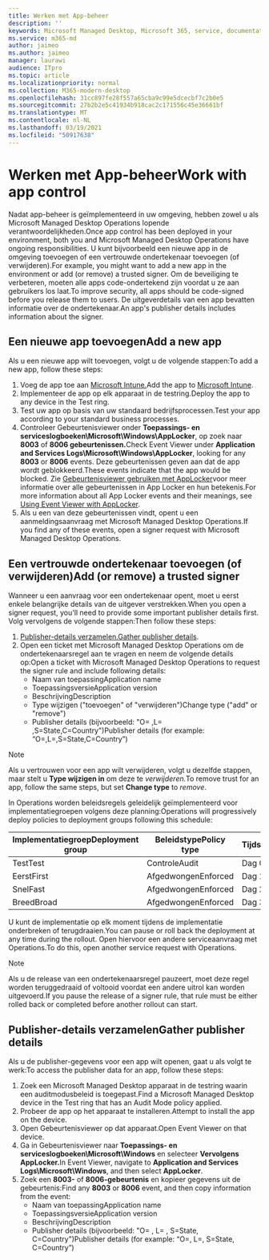 ```yaml
---
title: Werken met App-beheer
description: ''
keywords: Microsoft Managed Desktop, Microsoft 365, service, documentatie
ms.service: m365-md
author: jaimeo
ms.author: jaimeo
manager: laurawi
audience: ITpro
ms.topic: article
ms.localizationpriority: normal
ms.collection: M365-modern-desktop
ms.openlocfilehash: 31cc897fe28f557a65cba9c99e5dcecbf7c2b0e5
ms.sourcegitcommit: 27b2b2e5c41934b918cac2c171556c45e36661bf
ms.translationtype: MT
ms.contentlocale: nl-NL
ms.lasthandoff: 03/19/2021
ms.locfileid: "50917638"
---
```

# <a name="work-with-app-control"></a><span data-ttu-id="b4bc7-103">Werken met App-beheer</span><span class="sxs-lookup"><span data-stu-id="b4bc7-103">Work with app control</span></span>

<span data-ttu-id="b4bc7-104">Nadat app-beheer is geïmplementeerd in uw omgeving, hebben zowel u als Microsoft Managed Desktop Operations lopende verantwoordelijkheden.</span><span class="sxs-lookup"><span data-stu-id="b4bc7-104">Once app control has been deployed in your environment, both you and Microsoft Managed Desktop Operations have ongoing responsibilities.</span></span> <span data-ttu-id="b4bc7-105">U kunt bijvoorbeeld een nieuwe app in de omgeving toevoegen of een vertrouwde ondertekenaar toevoegen (of verwijderen).</span><span class="sxs-lookup"><span data-stu-id="b4bc7-105">For example, you might want to add a new app in the environment or add (or remove) a trusted signer.</span></span> <span data-ttu-id="b4bc7-106">Om de beveiliging te verbeteren, moeten alle apps code-ondertekend zijn voordat u ze aan gebruikers los laat.</span><span class="sxs-lookup"><span data-stu-id="b4bc7-106">To improve security, all apps should be code-signed before you release them to users.</span></span> <span data-ttu-id="b4bc7-107">De uitgeverdetails van een app bevatten informatie over de ondertekenaar.</span><span class="sxs-lookup"><span data-stu-id="b4bc7-107">An app's publisher details includes information about the signer.</span></span>


## <a name="add-a-new-app"></a><span data-ttu-id="b4bc7-108">Een nieuwe app toevoegen</span><span class="sxs-lookup"><span data-stu-id="b4bc7-108">Add a new app</span></span>

<span data-ttu-id="b4bc7-109">Als u een nieuwe app wilt toevoegen, volgt u de volgende stappen:</span><span class="sxs-lookup"><span data-stu-id="b4bc7-109">To add a new app, follow these steps:</span></span>

1. <span data-ttu-id="b4bc7-110">Voeg de app toe aan [Microsoft Intune.](/mem/intune/apps/apps-win32-app-management)</span><span class="sxs-lookup"><span data-stu-id="b4bc7-110">Add the app to [Microsoft Intune](/mem/intune/apps/apps-win32-app-management).</span></span>
2. <span data-ttu-id="b4bc7-111">Implementeer de app op elk apparaat in de testring.</span><span class="sxs-lookup"><span data-stu-id="b4bc7-111">Deploy the app to any device in the Test ring.</span></span> 
3. <span data-ttu-id="b4bc7-112">Test uw app op basis van uw standaard bedrijfsprocessen.</span><span class="sxs-lookup"><span data-stu-id="b4bc7-112">Test your app according to your standard business processes.</span></span> 
4. <span data-ttu-id="b4bc7-113">Controleer Gebeurtenisviewer onder **Toepassings- en serviceslogboeken\Microsoft\Windows\AppLocker**, op zoek naar **8003** of **8006 gebeurtenissen.**</span><span class="sxs-lookup"><span data-stu-id="b4bc7-113">Check Event Viewer under **Application and Services Logs\Microsoft\Windows\AppLocker**, looking for any **8003** or **8006** events.</span></span> <span data-ttu-id="b4bc7-114">Deze gebeurtenissen geven aan dat de app wordt geblokkeerd.</span><span class="sxs-lookup"><span data-stu-id="b4bc7-114">These events indicate that the app would be blocked.</span></span> <span data-ttu-id="b4bc7-115">Zie [Gebeurtenisviewer gebruiken met AppLocker](/windows/security/threat-protection/windows-defender-application-control/applocker/using-event-viewer-with-applocker)voor meer informatie over alle gebeurtenissen in App Locker en hun betekenis.</span><span class="sxs-lookup"><span data-stu-id="b4bc7-115">For more information about all App Locker events and their meanings, see [Using Event Viewer with AppLocker](/windows/security/threat-protection/windows-defender-application-control/applocker/using-event-viewer-with-applocker).</span></span>
5. <span data-ttu-id="b4bc7-116">Als u een van deze gebeurtenissen vindt, opent u een aanmeldingsaanvraag met Microsoft Managed Desktop Operations.</span><span class="sxs-lookup"><span data-stu-id="b4bc7-116">If you find any of these events, open a signer request with Microsoft Managed Desktop Operations.</span></span>

## <a name="add-or-remove-a-trusted-signer"></a><span data-ttu-id="b4bc7-117">Een vertrouwde ondertekenaar toevoegen (of verwijderen)</span><span class="sxs-lookup"><span data-stu-id="b4bc7-117">Add (or remove) a trusted signer</span></span>

<span data-ttu-id="b4bc7-118">Wanneer u een aanvraag voor een ondertekenaar opent, moet u eerst enkele belangrijke details van de uitgever verstrekken.</span><span class="sxs-lookup"><span data-stu-id="b4bc7-118">When you open a signer request, you'll need to provide some important publisher details first.</span></span> <span data-ttu-id="b4bc7-119">Volg vervolgens de volgende stappen:</span><span class="sxs-lookup"><span data-stu-id="b4bc7-119">Then follow these steps:</span></span>

1. <span data-ttu-id="b4bc7-120">[Publisher-details verzamelen.](#gather-publisher-details)</span><span class="sxs-lookup"><span data-stu-id="b4bc7-120">[Gather publisher details](#gather-publisher-details).</span></span>
2. <span data-ttu-id="b4bc7-121">Open een ticket met Microsoft Managed Desktop Operations om de ondertekenaarsregel aan te vragen en neem de volgende details op:</span><span class="sxs-lookup"><span data-stu-id="b4bc7-121">Open a ticket with Microsoft Managed Desktop Operations to request the signer rule and include following details:</span></span>  
    - <span data-ttu-id="b4bc7-122">Naam van toepassing</span><span class="sxs-lookup"><span data-stu-id="b4bc7-122">Application name</span></span> 
    - <span data-ttu-id="b4bc7-123">Toepassingsversie</span><span class="sxs-lookup"><span data-stu-id="b4bc7-123">Application version</span></span> 
    - <span data-ttu-id="b4bc7-124">Beschrijving</span><span class="sxs-lookup"><span data-stu-id="b4bc7-124">Description</span></span> 
    - <span data-ttu-id="b4bc7-125">Type wijzigen ("toevoegen" of "verwijderen")</span><span class="sxs-lookup"><span data-stu-id="b4bc7-125">Change type ("add" or "remove")</span></span>  
    - <span data-ttu-id="b4bc7-126">Publisher details (bijvoorbeeld: "O= <publisher name> ,L= <location> ,S=State,C=Country")</span><span class="sxs-lookup"><span data-stu-id="b4bc7-126">Publisher details (for example: “O=<publisher name>,L=<location>,S=State,C=Country”)</span></span> 

> [!NOTE]
> <span data-ttu-id="b4bc7-127">Als u vertrouwen voor een app wilt verwijderen, volgt u dezelfde stappen, maar stelt u **Type wijzigen in** om deze te *verwijderen.*</span><span class="sxs-lookup"><span data-stu-id="b4bc7-127">To remove trust for an app, follow the same steps, but set **Change type** to *remove*.</span></span>

<span data-ttu-id="b4bc7-128">In Operations worden beleidsregels geleidelijk geïmplementeerd voor implementatiegroepen volgens deze planning:</span><span class="sxs-lookup"><span data-stu-id="b4bc7-128">Operations will progressively deploy policies to deployment groups following this schedule:</span></span>


|<span data-ttu-id="b4bc7-129">Implementatiegroep</span><span class="sxs-lookup"><span data-stu-id="b4bc7-129">Deployment group</span></span>  |<span data-ttu-id="b4bc7-130">Beleidstype</span><span class="sxs-lookup"><span data-stu-id="b4bc7-130">Policy type</span></span>  |<span data-ttu-id="b4bc7-131">Tijdsinstellingen</span><span class="sxs-lookup"><span data-stu-id="b4bc7-131">Timing</span></span>  |
|---------|---------|---------|
|<span data-ttu-id="b4bc7-132">Test</span><span class="sxs-lookup"><span data-stu-id="b4bc7-132">Test</span></span>     |  <span data-ttu-id="b4bc7-133">Controle</span><span class="sxs-lookup"><span data-stu-id="b4bc7-133">Audit</span></span>       |  <span data-ttu-id="b4bc7-134">Dag 0</span><span class="sxs-lookup"><span data-stu-id="b4bc7-134">Day 0</span></span>       |
|<span data-ttu-id="b4bc7-135">Eerst</span><span class="sxs-lookup"><span data-stu-id="b4bc7-135">First</span></span>     | <span data-ttu-id="b4bc7-136">Afgedwongen</span><span class="sxs-lookup"><span data-stu-id="b4bc7-136">Enforced</span></span>        | <span data-ttu-id="b4bc7-137">Dag 1</span><span class="sxs-lookup"><span data-stu-id="b4bc7-137">Day 1</span></span>        |
|<span data-ttu-id="b4bc7-138">Snel</span><span class="sxs-lookup"><span data-stu-id="b4bc7-138">Fast</span></span>     | <span data-ttu-id="b4bc7-139">Afgedwongen</span><span class="sxs-lookup"><span data-stu-id="b4bc7-139">Enforced</span></span>        |  <span data-ttu-id="b4bc7-140">Dag 2</span><span class="sxs-lookup"><span data-stu-id="b4bc7-140">Day 2</span></span>       |
|<span data-ttu-id="b4bc7-141">Breed</span><span class="sxs-lookup"><span data-stu-id="b4bc7-141">Broad</span></span>     | <span data-ttu-id="b4bc7-142">Afgedwongen</span><span class="sxs-lookup"><span data-stu-id="b4bc7-142">Enforced</span></span>        |  <span data-ttu-id="b4bc7-143">Dag 3</span><span class="sxs-lookup"><span data-stu-id="b4bc7-143">Day 3</span></span>       |


<span data-ttu-id="b4bc7-144">U kunt de implementatie op elk moment tijdens de implementatie onderbreken of terugdraaien.</span><span class="sxs-lookup"><span data-stu-id="b4bc7-144">You can pause or roll back the deployment at any time during the rollout.</span></span> <span data-ttu-id="b4bc7-145">Open hiervoor een andere serviceaanvraag met Operations.</span><span class="sxs-lookup"><span data-stu-id="b4bc7-145">To do this, open another service request with Operations.</span></span>

> [!NOTE]
> <span data-ttu-id="b4bc7-146">Als u de release van een ondertekenaarsregel pauzeert, moet deze regel worden teruggedraaid of voltooid voordat een andere uitrol kan worden uitgevoerd.</span><span class="sxs-lookup"><span data-stu-id="b4bc7-146">If you pause the release of a signer rule, that rule must be either rolled back or completed before another rollout can start.</span></span>

## <a name="gather-publisher-details"></a><span data-ttu-id="b4bc7-147">Publisher-details verzamelen</span><span class="sxs-lookup"><span data-stu-id="b4bc7-147">Gather publisher details</span></span>

<span data-ttu-id="b4bc7-148">Als u de publisher-gegevens voor een app wilt openen, gaat u als volgt te werk:</span><span class="sxs-lookup"><span data-stu-id="b4bc7-148">To access the publisher data for an app, follow these steps:</span></span>

1. <span data-ttu-id="b4bc7-149">Zoek een Microsoft Managed Desktop apparaat in de testring waarin een auditmodusbeleid is toegepast.</span><span class="sxs-lookup"><span data-stu-id="b4bc7-149">Find a Microsoft Managed Desktop device in the Test ring that has an Audit Mode policy applied.</span></span> 
2. <span data-ttu-id="b4bc7-150">Probeer de app op het apparaat te installeren.</span><span class="sxs-lookup"><span data-stu-id="b4bc7-150">Attempt to install the app on the device.</span></span>
3. <span data-ttu-id="b4bc7-151">Open Gebeurtenisviewer op dat apparaat.</span><span class="sxs-lookup"><span data-stu-id="b4bc7-151">Open Event Viewer on that device.</span></span> 
4. <span data-ttu-id="b4bc7-152">Ga in Gebeurtenisviewer naar **Toepassings- en serviceslogboeken\Microsoft\Windows** en selecteer **Vervolgens AppLocker.**</span><span class="sxs-lookup"><span data-stu-id="b4bc7-152">In Event Viewer, navigate to **Application and Services Logs\Microsoft\Windows**, and then select **AppLocker**.</span></span> 
5. <span data-ttu-id="b4bc7-153">Zoek een **8003-** of **8006-gebeurtenis** en kopieer gegevens uit de gebeurtenis:</span><span class="sxs-lookup"><span data-stu-id="b4bc7-153">Find any **8003** or **8006** event, and then copy information from the event:</span></span> 
    - <span data-ttu-id="b4bc7-154">Naam van toepassing</span><span class="sxs-lookup"><span data-stu-id="b4bc7-154">Application name</span></span> 
    - <span data-ttu-id="b4bc7-155">Toepassingsversie</span><span class="sxs-lookup"><span data-stu-id="b4bc7-155">Application version</span></span> 
    - <span data-ttu-id="b4bc7-156">Beschrijving</span><span class="sxs-lookup"><span data-stu-id="b4bc7-156">Description</span></span> 
    - <span data-ttu-id="b4bc7-157">Publisher details (bijvoorbeeld: "O= <publisher name> , L= <location> , S=State, C=Country")</span><span class="sxs-lookup"><span data-stu-id="b4bc7-157">Publisher details (for example: “O=<publisher name>, L=<location>, S=State, C=Country”)</span></span>